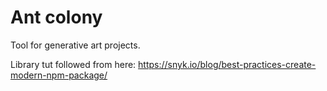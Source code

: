 # Ant colony

Tool for generative art projects. 

Library tut followed from here:
https://snyk.io/blog/best-practices-create-modern-npm-package/


